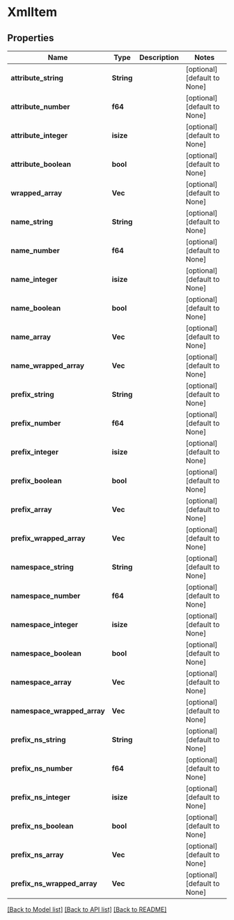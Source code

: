 # XmlItem

## Properties
Name | Type | Description | Notes
------------ | ------------- | ------------- | -------------
**attribute_string** | **String** |  | [optional] [default to None]
**attribute_number** | **f64** |  | [optional] [default to None]
**attribute_integer** | **isize** |  | [optional] [default to None]
**attribute_boolean** | **bool** |  | [optional] [default to None]
**wrapped_array** | **Vec<i32>** |  | [optional] [default to None]
**name_string** | **String** |  | [optional] [default to None]
**name_number** | **f64** |  | [optional] [default to None]
**name_integer** | **isize** |  | [optional] [default to None]
**name_boolean** | **bool** |  | [optional] [default to None]
**name_array** | **Vec<i32>** |  | [optional] [default to None]
**name_wrapped_array** | **Vec<i32>** |  | [optional] [default to None]
**prefix_string** | **String** |  | [optional] [default to None]
**prefix_number** | **f64** |  | [optional] [default to None]
**prefix_integer** | **isize** |  | [optional] [default to None]
**prefix_boolean** | **bool** |  | [optional] [default to None]
**prefix_array** | **Vec<i32>** |  | [optional] [default to None]
**prefix_wrapped_array** | **Vec<i32>** |  | [optional] [default to None]
**namespace_string** | **String** |  | [optional] [default to None]
**namespace_number** | **f64** |  | [optional] [default to None]
**namespace_integer** | **isize** |  | [optional] [default to None]
**namespace_boolean** | **bool** |  | [optional] [default to None]
**namespace_array** | **Vec<i32>** |  | [optional] [default to None]
**namespace_wrapped_array** | **Vec<i32>** |  | [optional] [default to None]
**prefix_ns_string** | **String** |  | [optional] [default to None]
**prefix_ns_number** | **f64** |  | [optional] [default to None]
**prefix_ns_integer** | **isize** |  | [optional] [default to None]
**prefix_ns_boolean** | **bool** |  | [optional] [default to None]
**prefix_ns_array** | **Vec<i32>** |  | [optional] [default to None]
**prefix_ns_wrapped_array** | **Vec<i32>** |  | [optional] [default to None]

[[Back to Model list]](../README.md#documentation-for-models) [[Back to API list]](../README.md#documentation-for-api-endpoints) [[Back to README]](../README.md)



